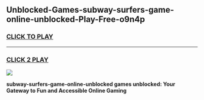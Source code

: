 
## Unblocked-Games-subway-surfers-game-online-unblocked-Play-Free-o9n4p
<h3>
<a href="https://premium76.site?title=subway-surfers-game-online-unblocked&ref=22A">CLICK TO PLAY</a></h3>
<hr>

<h3>
<a href="https://premium76.site?title=subway-surfers-game-online-unblocked&ref=22A">CLICK 2 PLAY</a>
  
</h3>

<a href="https://premium76.site?title=subway-surfers-game-online-unblocked&ref=22A"><img src="https://clearcache.store/games.png"></a>


**subway-surfers-game-online-unblocked games unblocked: Your Gateway to Fun and Accessible Online Gaming**
